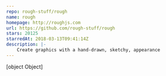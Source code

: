 ```yaml
---
repo: rough-stuff/rough
name: rough
homepage: http://roughjs.com
url: https://github.com/rough-stuff/rough
stars: 20125
starredAt: 2018-03-13T09:41:14Z
description: |-
    Create graphics with a hand-drawn, sketchy, appearance
---
```


[object Object]
